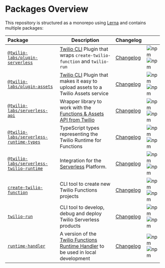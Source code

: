 # Packages Overview

This repository is structured as a monorepo using [Lerna](https://lerna.js.org) and contains multiple packages:

| Package                                                               | Description                                                                                                                 | Changelog                                                        |                                                                                                                                                                                                                                                          |
| :-------------------------------------------------------------------- | --------------------------------------------------------------------------------------------------------------------------- | ---------------------------------------------------------------- | -------------------------------------------------------------------------------------------------------------------------------------------------------------------------------------------------------------------------------------------------------- |
| [`@twilio-labs/plugin-serverless`](plugin-serverless)                 | [Twilio CLI](https://www.twilio.com/docs/cli) Plugin that wraps `create-twilio-function` and `twilio-run`                   | [Changelog](@twilio-labs/plugin-serverless/CHANGELOG.md)         | ![npm](https://img.shields.io/npm/v/@twilio-labs/plugin-serverless?color=red&label=@twilio-labs/plugin-serverless&style=flat-square) <br> ![npm](https://img.shields.io/npm/dm/@twilio-labs/plugin-serverless?style=flat-square)                         |
| [`@twilio-labs/plugin-assets`](plugin-assets) | [Twilio CLI](https://www.twilio.com/docs/cli) Plugin that makes it easy to upload assets to a Twilio Assets service | [Changelog](plugin-assets/CHANGELOG.md) | ![npm](https://img.shields.io/npm/v/@twilio-labs/plugin-assets?color=red&label=@twilio-labs/plugin-assets&style=flat-square) <br> ![npm](https://img.shields.io/npm/dm/@twilio-labs/plugin-assets?style=flat-square)
| [`@twilio-labs/serverless-api`](serverless-api)                       | Wrapper library to work with the [Functions & Assets API from Twilio](https://twilio.com/docs/runtime/functions-assets-api) | [Changelog](@twilio-labs/serverless-api/CHANGELOG.md)            | ![npm](https://img.shields.io/npm/v/@twilio-labs/serverless-api?color=red&label=@twilio-labs/serverless-api&style=flat-square) <br> ![npm](https://img.shields.io/npm/dm/@twilio-labs/serverless-api?style=flat-square)                                  |
| [`@twilio-labs/serverless-runtime-types`](serverless-runtime-types)   | TypeScript types representing the Twilio Runtime for Functions                                                              | [Changelog](@twilio-labs/serverless-runtime-types/CHANGELOG.md)  | ![npm](https://img.shields.io/npm/v/@twilio-labs/serverless-runtime-types?color=red&label=@twilio-labs/serverless-runtime-types&style=flat-square) <br> ![npm](https://img.shields.io/npm/dm/@twilio-labs/serverless-runtime-types?style=flat-square)    |
| [`@twilio-labs/serverless-twilio-runtime`](serverless-twilio-runtime) | Integration for the [Serverless](https://serverless.com) Platform.                                                          | [Changelog](@twilio-labs/serverless-twilio-runtime/CHANGELOG.md) | ![npm](https://img.shields.io/npm/v/@twilio-labs/serverless-twilio-runtime?color=red&label=@twilio-labs/serverless-twilio-runtime&style=flat-square) <br> ![npm](https://img.shields.io/npm/dm/@twilio-labs/serverless-twilio-runtime?style=flat-square) |
| [`create-twilio-function`](create-twilio-function)                    | CLI tool to create new Twilio Functions projects                                                                            | [Changelog](create-twilio-function/CHANGELOG.md)                 | ![npm](https://img.shields.io/npm/v/create-twilio-function?color=red&label=create-twilio-function&style=flat-square) <br> ![npm](https://img.shields.io/npm/dm/create-twilio-function?style=flat-square)                                                 |
| [`twilio-run`](twilio-run)                                            | CLI tool to develop, debug and deploy Twilio Serverless products                                                            | [Changelog](twilio-run/CHANGELOG.md)                             | ![npm](https://img.shields.io/npm/v/twilio-run?color=red&label=twilio-run&style=flat-square) <br> ![npm](https://img.shields.io/npm/dm/twilio-run?style=flat-square)                                                                                     |
| [`runtime-handler`](runtime-handler)                                            | A version of the [Twilio Functions Runtime Handler](https://www.twilio.com/docs/runtime/runtime-handler) to be used in local development | [Changelog](runtime-handler/CHANGELOG.md)                             | ![npm](https://img.shields.io/npm/v/@twilio/runtime-handler?color=red&label=@twilio/runtime-handler&style=flat-square) <br> ![npm](https://img.shields.io/npm/dm/@twilio/runtime-handler?style=flat-square)                                                                                     |
